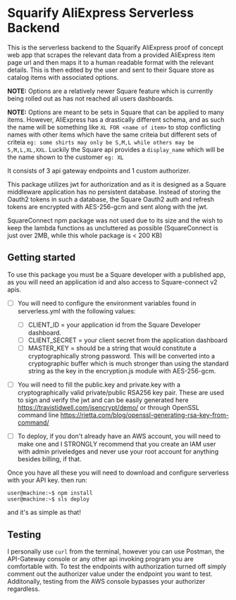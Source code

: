 # Squarify AliExpress Serverless Backend

This is the serverless backend to the Squarify AliExpress proof of concept web app that scrapes the relevant data from a provided AliExpress item page url and then maps it to a human readable format with the relevant details. This is then edited by the user and sent to their Square store as catalog items with associated options.

<b>NOTE:</b> Options are a relatively newer Square feature which is currently being rolled out as has not reached all users dashboards.

<b>NOTE:</b> Options are meant to be sets in Square that can be applied to many items. However, AliExpress has a drastically different schema, and as such the name will be something like `XL FOR <name of item>` to stop conflicting names with other items which have the same criteia but different sets of criteia `eg: some shirts may only be S,M,L while others may be S,M,L,XL,XXL`. Luckily the Square api provides a `display_name` which will be the name shown to the customer `eg: XL`

It consists of 3 api gateway endpoints and 1 custom authorizer.

This package utilizes jwt for authorization and as it is designed as a Square middleware application has no persistent database. Instead of storing the Oauth2 tokens in such a database, the Square Oauth2 auth and refresh tokens are encrypted with AES-256-gcm and sent along with the jwt.

SquareConnect npm package was not used due to its size and the wish to keep the lambda functions as uncluttered as possible (SquareConnect is just over 2MB, while this whole package is < 200 KB)

## Getting started

To use this package you must be a Square developer with a published app, as you will need an application id and also access to Square-connect v2 apis.

- [ ] You will need to configure the environment variables found in serverless.yml with the following values:
    - [ ] CLIENT_ID = your application id from the Square Developer dashboard.
    - [ ] CLIENT_SECRET = your client secret from the application dashboard
    - [ ] MASTER_KEY = should be a string that would constitute a cryptographically strong password. This will be converted into a cryptographic buffer which is much stronger than using the standard string as the key in the encryption.js module with AES-256-gcm.

- [ ] You will need to fill the public.key and private.key with a cryptographically valid private/public RSA256 key pair. These are used to sign and verify the jwt and can be easily generated here https://travistidwell.com/jsencrypt/demo/ or through OpenSSL command line https://rietta.com/blog/openssl-generating-rsa-key-from-command/

- [ ] To deploy, if you don't already have an AWS account, you will need to make one and I STRONGLY recommend that you create an IAM user with admin priveledges and never use your root account for anything besides billing, if that.

Once you have all these you will need to download and configure serverless with your API key. then run:

```console
user@machine:~$ npm install
user@machine:~$ sls deploy 
```

and it's as simple as that!

## Testing

I personally use `curl` from the terminal, however you can use Postman, the API-Gateway console or any other api invoking program you are comfortable with. To test the endpoints with authorization turned off simply comment out the authorizer value under the endpoint you want to test. Additonally, testing from the AWS console bypasses your authorizer regardless.

